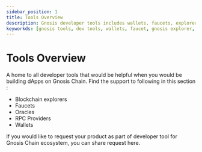 ```yaml
---
sidebar_position: 1
title: Tools Overview
description: Gnosis developer tools includes wallets, faucets, explorers, rpc providers and more.
keyworkds: [gnosis tools, dev tools, wallets, faucet, gnosis explorer, rpc provider, rpc node]
---
```


# Tools Overview
A home to all developer tools that would be helpful when you would be building dApps on Gnosis Chain. Find the support to following in this section :
- Blockchain explorers
- Faucets
- Oracles
- RPC Providers
- Wallets

If you would like to request your product as part of developer tool for Gnosis Chain ecosystem, you can share request here. 

